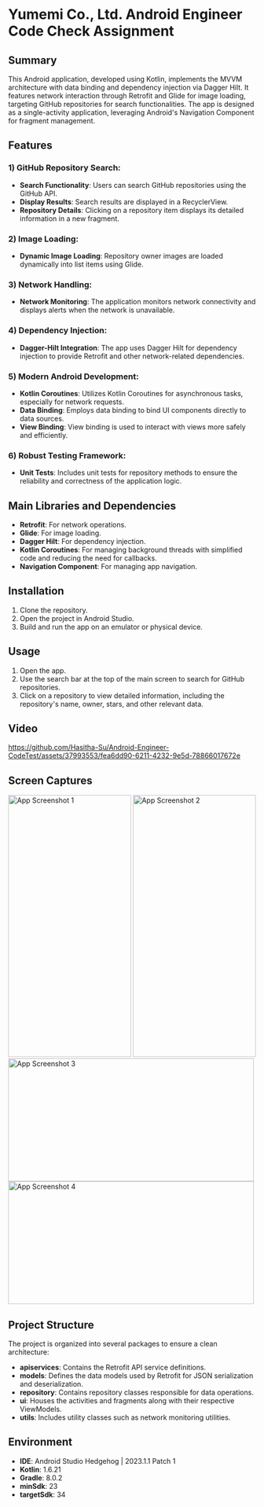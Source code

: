 # Yumemi Co., Ltd. Android Engineer Code Check Assignment

## Summary

This Android application, developed using Kotlin, implements the MVVM architecture with data binding and dependency injection via Dagger Hilt. It features network interaction through Retrofit and Glide for image loading, targeting GitHub repositories for search functionalities. The app is designed as a single-activity application, leveraging Android's Navigation Component for fragment management.

## Features

### 1) GitHub Repository Search:
- **Search Functionality**: Users can search GitHub repositories using the GitHub API.
- **Display Results**: Search results are displayed in a RecyclerView.
- **Repository Details**: Clicking on a repository item displays its detailed information in a new fragment.

### 2) Image Loading:
- **Dynamic Image Loading**: Repository owner images are loaded dynamically into list items using Glide.

### 3) Network Handling:
- **Network Monitoring**: The application monitors network connectivity and displays alerts when the network is unavailable.

### 4) Dependency Injection:
- **Dagger-Hilt Integration**: The app uses Dagger Hilt for dependency injection to provide Retrofit and other network-related dependencies.

### 5) Modern Android Development:
- **Kotlin Coroutines**: Utilizes Kotlin Coroutines for asynchronous tasks, especially for network requests.
- **Data Binding**: Employs data binding to bind UI components directly to data sources.
- **View Binding**: View binding is used to interact with views more safely and efficiently.

### 6) Robust Testing Framework:
- **Unit Tests**: Includes unit tests for repository methods to ensure the reliability and correctness of the application logic.

## Main Libraries and Dependencies
- **Retrofit**: For network operations.
- **Glide**: For image loading.
- **Dagger Hilt**: For dependency injection.
- **Kotlin Coroutines**: For managing background threads with simplified code and reducing the need for callbacks.
- **Navigation Component**: For managing app navigation.

## Installation
1. Clone the repository.
2. Open the project in Android Studio.
3. Build and run the app on an emulator or physical device.

## Usage
1. Open the app.
2. Use the search bar at the top of the main screen to search for GitHub repositories.
3. Click on a repository to view detailed information, including the repository's name, owner, stars, and other relevant data.

## Video
https://github.com/Hasitha-Su/Android-Engineer-CodeTest/assets/37993553/fea6dd90-6211-4232-9e5d-78866017672e

## Screen Captures

<img src="https://github.com/Hasitha-Su/Android-Engineer-CodeTest/assets/37993553/968df61d-5c56-42c5-bc88-6814ef408174" alt="App Screenshot 1" width="250" height="533">
<img src="https://github.com/Hasitha-Su/Android-Engineer-CodeTest/assets/37993553/a22d6149-3c46-4601-bba6-3da0f79ba518" alt="App Screenshot 2" width="250" height="533">
<br>
<img src="https://github.com/Hasitha-Su/Android-Engineer-CodeTest/assets/37993553/a79ec94a-1e6d-44af-aaf5-c4e3e8d59671" alt="App Screenshot 3" width="500" height="250">
<br>
<img src="https://github.com/Hasitha-Su/Android-Engineer-CodeTest/assets/37993553/574496e2-85dc-48c9-9408-1ea1f80d32a3" alt="App Screenshot 4" width="500" height="250">



## Project Structure

The project is organized into several packages to ensure a clean architecture:

- **apiservices**: Contains the Retrofit API service definitions.
- **models**: Defines the data models used by Retrofit for JSON serialization and deserialization.
- **repository**: Contains repository classes responsible for data operations.
- **ui**: Houses the activities and fragments along with their respective ViewModels.
- **utils**: Includes utility classes such as network monitoring utilities.

## Environment

- **IDE**: Android Studio Hedgehog | 2023.1.1 Patch 1
- **Kotlin**: 1.6.21
- **Gradle**: 8.0.2
- **minSdk**: 23
- **targetSdk**: 34
